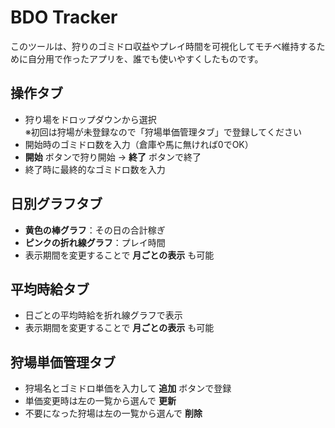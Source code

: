 # BDO Tracker

このツールは、狩りのゴミドロ収益やプレイ時間を可視化してモチベ維持するために自分用で作ったアプリを、誰でも使いやすくしたものです。

## 操作タブ
- 狩り場をドロップダウンから選択  
  ※初回は狩場が未登録なので「狩場単価管理タブ」で登録してください  
- 開始時のゴミドロ数を入力（倉庫や馬に無ければ0でOK）  
- **開始** ボタンで狩り開始 → **終了** ボタンで終了  
- 終了時に最終的なゴミドロ数を入力  

## 日別グラフタブ
- **黄色の棒グラフ**：その日の合計稼ぎ  
- **ピンクの折れ線グラフ**：プレイ時間  
- 表示期間を変更することで **月ごとの表示** も可能  

## 平均時給タブ
- 日ごとの平均時給を折れ線グラフで表示  
- 表示期間を変更することで **月ごとの表示** も可能  

## 狩場単価管理タブ
- 狩場名とゴミドロ単価を入力して **追加** ボタンで登録  
- 単価変更時は左の一覧から選んで **更新**  
- 不要になった狩場は左の一覧から選んで **削除**  
